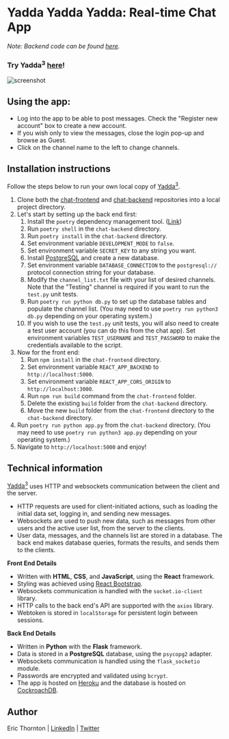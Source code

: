 # Yadda Yadda Yadda: Real-time Chat App

_Note: Backend code can be found [here](https://github.com/et-codes/chat-backend)._

### Try Yadda<sup>3</sup> [here](https://et-chat-app.herokuapp.com/)!

![screenshot](public/screenshot.png)

## Using the app:

- Log into the app to be able to post messages. Check the "Register new account" box to create a new account.
- If you wish only to view the messages, close the login pop-up and browse as Guest.
- Click on the channel name to the left to change channels.

## Installation instructions

Follow the steps below to run your own local copy of [Yadda<sup>3</sup>](https://et-chat-app.herokuapp.com/).

1. Clone both the [chat-frontend](https://github.com/et-codes/chat-frontend) and [chat-backend](https://github.com/et-codes/chat-backend) repositories into a local project directory.
1. Let's start by setting up the back end first:
   1. Install the `poetry` dependency management tool. ([Link](https://python-poetry.org/docs/#installation))
   1. Run `poetry shell` in the `chat-backend` directory.
   1. Run `poetry install` in the `chat-backend` directory.
   1. Set environment variable `DEVELOPMENT_MODE` to `false`.
   1. Set environment variable `SECRET_KEY` to any string you want.
   1. Install [PostgreSQL](https://www.postgresql.org/download/) and create a new database.
   1. Set environment variable `DATABASE_CONNECTION` to the `postgresql://` protocol connection string for your database.
   1. Modify the `channel_list.txt` file with your list of desired channels. Note that the "Testing" channel is required if you want to run the `test.py` unit tests.
   1. Run `poetry run python db.py` to set up the database tables and populate the channel list. (You may need to use `poetry run python3 db.py` depending on your operating system.)
   1. If you wish to use the `test.py` unit tests, you will also need to create a test user account (you can do this from the chat app). Set environment variables `TEST_USERNAME` and `TEST_PASSWORD` to make the credentials available to the script.
1. Now for the front end:
   1. Run `npm install` in the `chat-frontend` directory.
   1. Set environment variable `REACT_APP_BACKEND` to `http://localhost:5000`.
   1. Set environment variable `REACT_APP_CORS_ORIGIN` to `http://localhost:3000`.
   1. Run `npm run build` command from the `chat-frontend` folder.
   1. Delete the existing `build` folder from the `chat-backend` directory.
   1. Move the new `build` folder from the `chat-frontend` directory to the `chat-backend` directory.
1. Run `poetry run python app.py` from the `chat-backend` directory. (You may need to use `poetry run python3 app.py` depending on your operating system.)
1. Navigate to `http://localhost:5000` and enjoy!

## Technical information

[Yadda<sup>3</sup>](https://et-chat-app.herokuapp.com/) uses HTTP and websockets communication between the client and the server.

- HTTP requests are used for client-initiated actions, such as loading the initial data set, logging in, and sending new messages.
- Websockets are used to push new data, such as messages from other users and the active user list, from the server to the clients.
- User data, messages, and the channels list are stored in a database. The back end makes database queries, formats the results, and sends them to the clients.

**Front End Details**

- Written with **HTML**, **CSS**, and **JavaScript**, using the **React** framework.
- Styling was achieved using [React Bootstrap](https://react-bootstrap.github.io/).
- Websockets communication is handled with the `socket.io-client` library.
- HTTP calls to the back end's API are supported with the `axios` library.
- Webtoken is stored in `localStorage` for persistent login between sessions.

**Back End Details**

- Written in **Python** with the **Flask** framework.
- Data is stored in a **PostgreSQL** database, using the `psycopg2` adapter.
- Websockets communication is handled using the `flask_socketio` module.
- Passwords are encrypted and validated using `bcrypt`.
- The app is hosted on [Heroku](https://www.heroku.com/home) and the database is hosted on [CockroachDB](https://www.cockroachlabs.com/).

## Author

Eric Thornton | [LinkedIn](https://www.linkedin.com/in/ethornton/) | [Twitter](https://twitter.com/eric__thornton)
